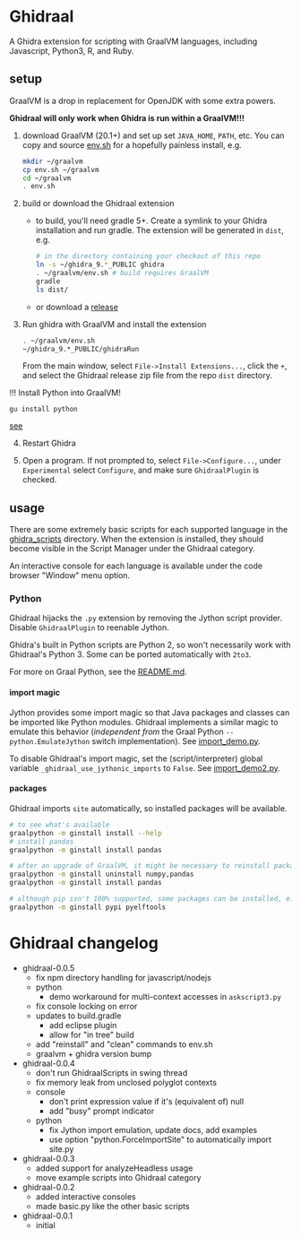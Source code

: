 # Ghidraal

A Ghidra extension for scripting with GraalVM languages, including Javascript, Python3, R, and Ruby.

## setup

GraalVM is a drop in replacement for OpenJDK with some extra powers.

**Ghidraal will only work when Ghidra is run within a GraalVM!!!**


1. download GraalVM (20.1+) and set up set `JAVA_HOME`, `PATH`, etc.  You can
   copy and source [env.sh](/env.sh) for a hopefully painless install, e.g.
    ```bash
    mkdir ~/graalvm
    cp env.sh ~/graalvm
    cd ~/graalvm
    . env.sh
    ```

2. build or download the Ghidraal extension
    - to build, you'll need gradle 5+.  Create a symlink to your Ghidra
      installation and run gradle.  The extension will be generated in `dist`,
      e.g.
        ```bash
        # in the directory containing your checkout of this repo 
        ln -s ~/ghidra_9.*_PUBLIC ghidra
        . ~/graalvm/env.sh # build requires GraalVM
        gradle
        ls dist/
        ```
    - or download a [release](/../../releases)

3. Run ghidra with GraalVM and install the extension
    ```bash
    . ~/graalvm/env.sh
    ~/ghidra_9.*_PUBLIC/ghidraRun
    ```
    From the main window, select `File->Install Extensions...`, click the `+`,
    and select the Ghidraal release zip file from the repo `dist` directory.

!!! Install Python into GraalVM!

```
gu install python
```

[see](https://www.graalvm.org/python/quickstart/)

4. Restart Ghidra

5. Open a program.  If not prompted to, select `File->Configure...`, under
   `Experimental` select `Configure`, and make sure `GhidraalPlugin` is
   checked.

## usage

There are some extremely basic scripts for each supported language in the
[ghidra_scripts](/ghidra_scripts) directory.  When the extension is installed,
they should become visible in the Script Manager under the Ghidraal category.

An interactive console for each language is available under the code browser "Window"
menu option.

### Python

Ghidraal hijacks the `.py` extension by removing the Jython script provider.
Disable `GhidraalPlugin` to reenable Jython.

Ghidra's built in Python scripts are Python 2, so won't necessarily work with
Ghidraal's Python 3.  Some can be ported automatically with `2to3`.

For more on Graal Python, see the
[README.md](https://github.com/oracle/graalpython/blob/master/README.md).

#### import magic

Jython provides some import magic so that Java packages and classes can be
imported like Python modules.  Ghidraal implements a similar magic to emulate
this behavior (*independent from* the Graal Python `--python.EmulateJython`
switch implementation).  See [import_demo.py](ghidra_scripts/import_demo.py).

To disable Ghidraal's import magic, set the (script/interpreter) global
variable `_ghidraal_use_jythonic_imports` to `False`. See
[import_demo2.py](ghidra_scripts/import_demo2.py).

#### packages
Ghidraal imports `site` automatically, so installed packages will be available.

```bash
# to see what's available
graalpython -m ginstall install --help
# install pandas
graalpython -m ginstall install pandas

# after an upgrade of GraalVM, it might be necessary to reinstall packages
graalpython -m ginstall uninstall numpy,pandas
graalpython -m ginstall install pandas

# although pip isn't 100% supported, some packages can be installed, e.g.
graalpython -m ginstall pypi pyelftools
```



# Ghidraal changelog

- ghidraal-0.0.5
    - fix npm directory handling for javascript/nodejs
    - python
        - demo workaround for multi-context accesses in `askscript3.py`
    - fix console locking on error
    - updates to build.gradle 
        - add eclipse plugin
        - allow for "in tree" build
    - add "reinstall" and "clean" commands to env.sh
    - graalvm + ghidra version bump
- ghidraal-0.0.4
    - don't run GhidraalScripts in swing thread
    - fix memory leak from unclosed polyglot contexts
    - console
        - don't print expression value if it's (equivalent of) null
        - add "busy" prompt indicator
    - python
        - fix Jython import emulation, update docs, add examples
        - use option "python.ForceImportSite" to automatically import site.py
- ghidraal-0.0.3
    - added support for analyzeHeadless usage
    - move example scripts into Ghidraal category
- ghidraal-0.0.2
    - added interactive consoles
    - made basic.py like the other basic scripts
- ghidraal-0.0.1
    - initial

